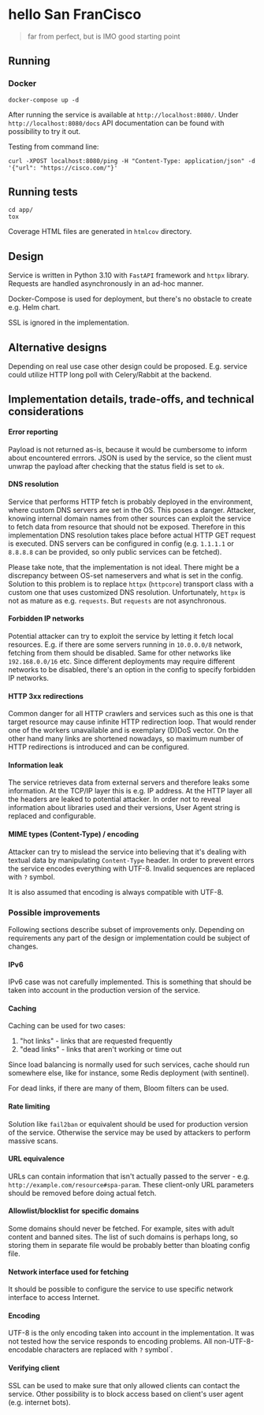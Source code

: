 # hello San FranCisco

> far from perfect, but is IMO good starting point

## Running

### Docker

```shell
docker-compose up -d
```

After running the service is available at `http://localhost:8080/`. Under `http://localhost:8080/docs`
API documentation can be found with possibility to try it out.


Testing from command line:

```
curl -XPOST localhost:8080/ping -H "Content-Type: application/json" -d '{"url": "https://cisco.com/"}'
```

## Running tests

```shell
cd app/
tox

```

Coverage HTML files are generated in `htmlcov` directory.

## Design

Service is written in Python 3.10 with `FastAPI` framework and `httpx` library. Requests are
handled asynchronously in an ad-hoc manner.


Docker-Compose is used for deployment, but there's no obstacle to create e.g. Helm chart.


SSL is ignored in the implementation.

## Alternative designs

Depending on real use case other design could be proposed. E.g. service could utilize HTTP long
poll with Celery/Rabbit at the backend.

## Implementation details, trade-offs, and technical considerations

#### Error reporting

Payload is not returned as-is, because it would be cumbersome to inform about encountered errrors.
JSON is used by the service, so the client must unwrap the payload after checking that the status
field is set to `ok`.

#### DNS resolution

Service that performs HTTP fetch is probably deployed in the environment, where custom DNS
servers are set in the OS. This poses a danger. Attacker, knowing internal domain names
from other sources can exploit the service to fetch data from resource that should not be
exposed. Therefore in this implementation DNS resolution takes place before actual HTTP
GET request is executed. DNS servers can be configured in config (e.g. `1.1.1.1` or `8.8.8.8`
can be provided, so only public services can be fetched).

Please take note, that the implementation is not ideal. There might be a discrepancy between
OS-set nameservers and what is set in the config. Solution to this problem is to replace
`httpx` (`httpcore`) transport class with a custom one that uses customized DNS resolution.
Unfortunately, `httpx` is not as mature as e.g. `requests`. But `requests` are not asynchronous.

#### Forbidden IP networks

Potential attacker can try to exploit the service by letting it fetch local resources. E.g.
if there are some servers running in `10.0.0.0/8` network, fetching from them should be disabled.
Same for other networks like `192.168.0.0/16` etc. Since different deployments may require different
networks to be disabled, there's an option in the config to specify forbidden IP networks.

#### HTTP 3xx redirections

Common danger for all HTTP crawlers and services such as this one is that target resource may
cause infinite HTTP redirection loop. That would render one of the workers unavailable and is
exemplary (D)DoS vector. On the other hand many links are shortened nowadays, so maximum number
of HTTP redirections is introduced and can be configured.

#### Information leak

The service retrieves data from external servers and therefore leaks some information. At the
TCP/IP layer this is e.g. IP address. At the HTTP layer all the headers are leaked to potential
attacker. In order not to reveal information about libraries used and their versions, User Agent
string is replaced and configurable.

#### MIME types (Content-Type) / encoding

Attacker can try to mislead the service into believing that it's dealing with textual data by
manipulating `Content-Type` header. In order to prevent errors the service encodes everything with
UTF-8. Invalid sequences are replaced with `?` symbol.

It is also assumed that encoding is always compatible with UTF-8.

### Possible improvements

Following sections describe subset of improvements only. Depending on requirements any part of the
design or implementation could be subject of changes.

#### IPv6

IPv6 case was not carefully implemented. This is something that should be taken into account
in the production version of the service.

#### Caching

Caching can be used for two cases:

  1. "hot links" - links that are requested frequently
  2. "dead links" - links that aren't working or time out

Since load balancing is normally used for such services, cache should run somewhere else, like
for instance, some Redis deployment (with sentinel).

For dead links, if there are many of them, Bloom filters can be used.

#### Rate limiting

Solution like `fail2ban` or equivalent should be used for production version of the service.
Otherwise the service may be used by attackers to perform massive scans.

#### URL equivalence

URLs can contain information that isn't actually passed to the server - e.g. `http://example.com/resource#spa-param`.
These client-only URL parameters should be removed before doing actual fetch.

#### Allowlist/blocklist for specific domains

Some domains should never be fetched. For example, sites with adult content and banned sites. The list
of such domains is perhaps long, so storing them in separate file would be probably better than bloating
config file.

#### Network interface used for fetching

It should be possible to configure the service to use specific network interface to access Internet.

#### Encoding

UTF-8 is the only encoding taken into account in the implementation. It was not tested how the service
responds to encoding problems. All non-UTF-8-encodable characters are replaced with `?` symbol`.

#### Verifying client

SSL can be used to make sure that only allowed clients can contact the service. Other possibility
is to block access based on client's user agent (e.g. internet bots).

